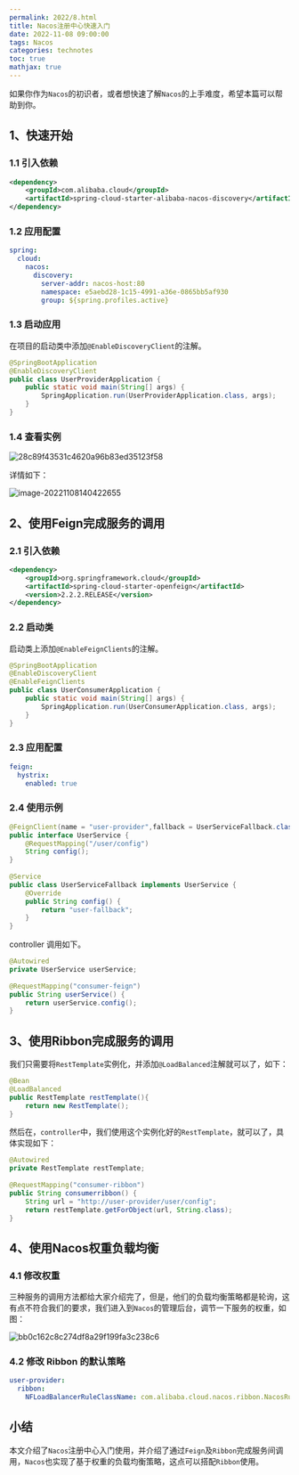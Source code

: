 ```yaml
---
permalink: 2022/8.html
title: Nacos注册中心快速入门
date: 2022-11-08 09:00:00
tags: Nacos
categories: technotes
toc: true
mathjax: true
---
```


如果你作为`Nacos`的初识者，或者想快速了解`Nacos`的上手难度，希望本篇可以帮助到你。
<!-- more -->
## 1、快速开始

### 1.1 引入依赖

```xml
<dependency>
    <groupId>com.alibaba.cloud</groupId>
    <artifactId>spring-cloud-starter-alibaba-nacos-discovery</artifactId>
</dependency>
```

### 1.2 应用配置

```yaml
spring:
  cloud:
    nacos:
      discovery:
        server-addr: nacos-host:80
        namespace: e5aebd28-1c15-4991-a36e-0865bb5af930
        group: ${spring.profiles.active}
```

### 1.3 启动应用

在项目的启动类中添加`@EnableDiscoveryClient`的注解。

```java
@SpringBootApplication
@EnableDiscoveryClient
public class UserProviderApplication {
    public static void main(String[] args) {
        SpringApplication.run(UserProviderApplication.class, args);
    }
}
```

### 1.4 查看实例

![28c89f43531c4620a96b83ed35123f58](https://technotes.oss-cn-shenzhen.aliyuncs.com/2022/28c89f43531c4620a96b83ed35123f58.png)

详情如下：

![image-20221108140422655](https://technotes.oss-cn-shenzhen.aliyuncs.com/2022/image-20221108140422655.png)

## 2、使用Feign完成服务的调用

### 2.1 引入依赖

```xml
<dependency>
    <groupId>org.springframework.cloud</groupId>
    <artifactId>spring-cloud-starter-openfeign</artifactId>
    <version>2.2.2.RELEASE</version>
</dependency>
```

### 2.2 启动类

启动类上添加`@EnableFeignClients`的注解。

```java
@SpringBootApplication
@EnableDiscoveryClient
@EnableFeignClients
public class UserConsumerApplication {
    public static void main(String[] args) {
        SpringApplication.run(UserConsumerApplication.class, args);
    }
}
```

### 2.3 应用配置

```yaml
feign:
  hystrix:
    enabled: true
```

### 2.4 使用示例

```java
@FeignClient(name = "user-provider",fallback = UserServiceFallback.class)
public interface UserService {
    @RequestMapping("/user/config")
    String config();
}
 
@Service
public class UserServiceFallback implements UserService {
    @Override
    public String config() {
        return "user-fallback";
    }
}
```

controller 调用如下。

```java
@Autowired
private UserService userService;
 
@RequestMapping("consumer-feign")
public String userService() {
    return userService.config();
}
```

## 3、使用Ribbon完成服务的调用

我们只需要将`RestTemplate`实例化，并添加`@LoadBalanced`注解就可以了，如下：

```java
@Bean
@LoadBalanced
public RestTemplate restTemplate(){
    return new RestTemplate();
}
```

然后在，`controller`中，我们使用这个实例化好的`RestTemplate`，就可以了，具体实现如下：

```java
@Autowired
private RestTemplate restTemplate;
 
@RequestMapping("consumer-ribbon")
public String consumerribbon() {
    String url = "http://user-provider/user/config";
    return restTemplate.getForObject(url, String.class);
}
```

## 4、使用Nacos权重负载均衡

### 4.1 修改权重

三种服务的调用方法都给大家介绍完了，但是，他们的负载均衡策略都是轮询，这有点不符合我们的要求，我们进入到`Nacos`的管理后台，调节一下服务的权重，如图：

![bb0c162c8c274df8a29f199fa3c238c6](https://technotes.oss-cn-shenzhen.aliyuncs.com/2022/bb0c162c8c274df8a29f199fa3c238c6.png)

### 4.2 修改 Ribbon 的默认策略

```yaml
user-provider:
  ribbon:
    NFLoadBalancerRuleClassName: com.alibaba.cloud.nacos.ribbon.NacosRule
```

## 小结

本文介绍了`Nacos`注册中心入门使用，并介绍了通过`Feign`及`Ribbon`完成服务间调用，`Nacos`也实现了基于权重的负载均衡策略，这点可以搭配`Ribbon`使用。

